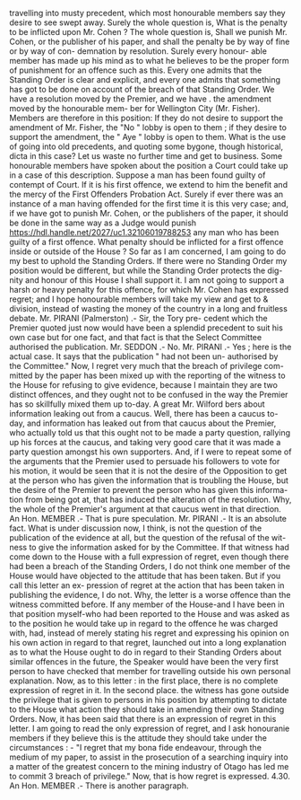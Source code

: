 travelling into musty precedent, which most honourable members say they desire to see swept away. Surely the whole question is, What is the penalty to be inflicted upon Mr. Cohen ? The whole question is, Shall we punish Mr. Cohen, or the publisher of his paper, and shall the penalty be by way of fine or by way of con- demnation by resolution. Surely every honour- able member has made up his mind as to what he believes to be the proper form of punishment for an offence such as this. Every one admits that the Standing Order is clear and explicit, and every one admits that something has got to be done on account of the breach of that Standing Order. We have a resolution moved by the Premier, and we have . the amendment moved by the honourable mem- ber for Wellington City (Mr. Fisher). Members are therefore in this position: If they do not desire to support the amendment of Mr. Fisher, the "No " lobby is open to them ; if they desire to support the amendment, the " Aye " lobby is open to them. What is the use of going into old precedents, and quoting some bygone, though historical, dicta in this case? Let us waste no further time and get to business. Some honourable members have spoken about the position a Court could take up in a case of this description. Suppose a man has been found guilty of contempt of Court. If it is his first offence, we extend to him the benefit and the mercy of the First Offenders Probation Act. Surely if ever there was an instance of a man having offended for the first time it is this very case; and, if we have got to punish Mr. Cohen, or the publishers of the paper, it should be done in the same way as a Judge would punish https://hdl.handle.net/2027/uc1.32106019788253 any man who has been guilty of a first offence. What penalty should be inflicted for a first offence inside or outside of the House ? So far as I am concerned, I am going to do my best to uphold the Standing Orders. If there were no Standing Order my position would be different, but while the Standing Order protects the dig- nity and honour of this House I shall support it. I am not going to support a harsh or heavy penalty for this offence, for which Mr. Cohen has expressed regret; and I hope honourable members will take my view and get to & division, instead of wasting the money of the country in a long and fruitless debate. Mr. PIRANI (Palmerston) .- Sir, the Tory pre- cedent which the Premier quoted just now would have been a splendid precedent to suit his own case but for one fact, and that fact is that the Select Committee authorised the publication. Mr. SEDDON .- No. Mr. PIRANI .- Yes ; here is the actual case. It says that the publication " had not been un- authorised by the Committee." Now, I regret very much that the breach of privilege com- mitted by the paper has been mixed up with the reporting of the witness to the House for refusing to give evidence, because I maintain they are two distinct offences, and they ought not to be confused in the way the Premier has so skillfully mixed them up to-day. A great Mr. Wilford bers about information leaking out from a caucus. Well, there has been a caucus to-day, and information has leaked out from that caucus about the Premier, who actually told us that this ought not to be made a party question, rallying up his forces at the caucus, and taking very good care that it was made a party question amongst his own supporters. And, if I were to repeat some of the arguments that the Premier used to persuade his followers to vote for his motion, it would be seen that it is not the desire of the Opposition to get at the person who has given the information that is troubling the House, but the desire of the Premier to prevent the person who has given this informa- tion from being got at, that has induced the alteration of the resolution. Why, the whole of the Premier's argument at that caucus went in that direction. An Hon. MEMBER .- That is pure speculation. Mr. PIRANI .- It is an absolute fact. What is under discussion now, I think, is not the question of the publication of the evidence at all, but the question of the refusal of the wit- ness to give the information asked for by the Committee. If that witness had come down to the House with a full expression of regret, even though there had been a breach of the Standing Orders, I do not think one member of the House would have objected to the attitude that has been taken. But if you call this letter an ex- pression of regret at the action that has been taken in publishing the evidence, I do not. Why, the letter is a worse offence than the witness committed before. If any member of the House-and I have been in that position myself-who had been reported to the House and was asked as to the position he would take up in regard to the offence he was charged with, had, instead of merely stating his regret and expressing his opinion on his own action in regard to that regret, launched out into a long explanation as to what the House ought to do in regard to their Standing Orders about similar offences in the future, the Speaker would have been the very first person to have checked that member for travelling outside his own personal explanation. Now, as to this letter : in the first place, there is no complete expression of regret in it. In the second place. the witness has gone outside the privilege that is given to persons in his position by attempting to dictate to the House what action they should take in amending their own Standing Orders. Now, it has been said that there is an expression of regret in this letter. I am going to read the only expression of regret, and I ask honouranie members if they believe this is the attitude they should take under the circumstances : - "I regret that my bona fide endeavour, through the medium of my paper, to assist in the prosecution of a searching inquiry into a matter of the greatest concern to the mining industry of Otago has led me to commit 3 breach of privilege." Now, that is how regret is expressed. 4.30. An Hon. MEMBER .- There is another paragraph. 